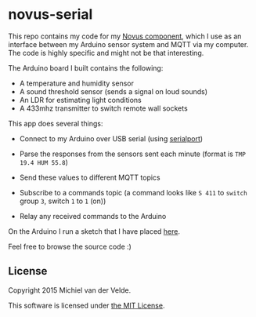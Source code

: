 # novus-serial

This repo contains my code for my [Novus component](https://github.com/MichielvdVelde/novus-component), which I use as an interface between my Arduino sensor system and MQTT via my computer. The code is highly specific and might not be that interesting.

The Arduino board I built contains the following:
* A temperature and humidity sensor
* A sound threshold sensor (sends a signal on loud sounds)
* An LDR for estimating light conditions
* A 433mhz transmitter to switch remote wall sockets

This app does several things:

* Connect to my Arduino over USB serial (using [serialport](https://github.com/voodootikigod/node-serialport))
* Parse the responses from the sensors sent each minute (format is `TMP 19.4 HUM 55.8`)
* Send these values to different MQTT topics


* Subscribe to a commands topic (a command looks like `S 411` to `switch` group `3`, switch `1` to `1` (on))
* Relay any received commands to the Arduino

On the Arduino I run a sketch that I have placed [here](https://github.com/MichielvdVelde/novus-arduino-sketch).

Feel free to browse the source code :)

## License

Copyright 2015 Michiel van der Velde.

This software is licensed under [the MIT License](LICENSE).
